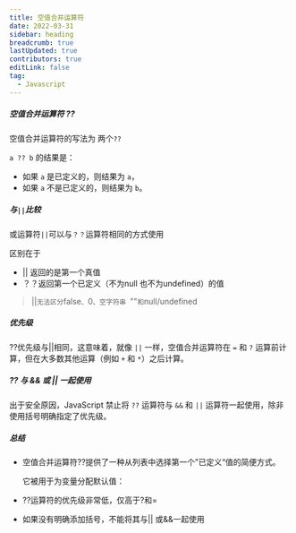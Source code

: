 ```yaml
---
title: 空值合并运算符
date: 2022-03-31
sidebar: heading
breadcrumb: true
lastUpdated: true
contributors: true
editLink: false
tag:
  - Javascript
---
```

##### 空值合并运算符 ??

空值合并运算符的写法为 两个`??`

`a ?? b` 的结果是：

- 如果 `a` 是已定义的，则结果为 `a`，
- 如果 `a` 不是已定义的，则结果为 `b`。

##### 与`||`比较

或运算符`||`可以与`？？`运算符相同的方式使用

区别在于

* || 返回的是第一个真值
* ？？返回第一个已定义（不为null 也不为undefined）的值

> ||` 无法区分 `false`、`0`、空字符串 `""` 和 `null/undefined

##### 优先级

??优先级与||相同，这意味着，就像 `||` 一样，空值合并运算符在 `=` 和 `?` 运算前计算，但在大多数其他运算（例如 `+` 和 `*`）之后计算。

##### ?? 与 && 或 || 一起使用

出于安全原因，JavaScript 禁止将 `??` 运算符与 `&&` 和 `||` 运算符一起使用，除非使用括号明确指定了优先级。

##### 总结

* 空值合并运算符??提供了一种从列表中选择第一个”已定义“值的简便方式。

    它被用于为变量分配默认值：

* ??运算符的优先级非常低，仅高于?和=

* 如果没有明确添加括号，不能将其与|| 或&&一起使用

